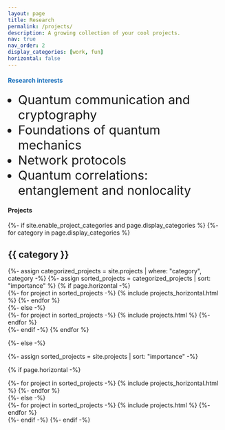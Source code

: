 ```yaml
---
layout: page
title: Research
permalink: /projects/
description: A growing collection of your cool projects.
nav: true
nav_order: 2
display_categories: [work, fun]
horizontal: false
---
```


<!-- wp:heading -->
<h4><span style="color: #1e73be;">Research interests</span></h4>
<!-- /wp:heading -->

<!-- wp:list -->
<ul>
<li style="font-size: 1.8rem;">Quantum communication and cryptography</li>
<li style="font-size: 1.8rem;">Foundations of quantum mechanics</li>
<li style="font-size: 1.8rem;">Network protocols</li>
<li style="font-size: 1.8rem;">Quantum correlations: entanglement and nonlocality</li>
</ul>
<!-- /wp:list -->

<!-- wp:heading -->
<h4>Projects</h4>
<!-- /wp:heading -->

<!-- pages/projects.md -->
<div class="projects">
{%- if site.enable_project_categories and page.display_categories %}
  <!-- Display categorized projects -->
  {%- for category in page.display_categories %}
  <h2 class="category">{{ category }}</h2>
  {%- assign categorized_projects = site.projects | where: "category", category -%}
  {%- assign sorted_projects = categorized_projects | sort: "importance" %}
  <!-- Generate cards for each project -->
  {% if page.horizontal -%}
  <div class="container">
    <div class="row row-cols-2">
    {%- for project in sorted_projects -%}
      {% include projects_horizontal.html %}
    {%- endfor %}
    </div>
  </div>
  {%- else -%}
  <div class="grid">
    {%- for project in sorted_projects -%}
      {% include projects.html %}
    {%- endfor %}
  </div>
  {%- endif -%}
  {% endfor %}

{%- else -%}
<!-- Display projects without categories -->
  {%- assign sorted_projects = site.projects | sort: "importance" -%}
  <!-- Generate cards for each project -->
  {% if page.horizontal -%}
  <div class="container">
    <div class="row row-cols-2">
    {%- for project in sorted_projects -%}
      {% include projects_horizontal.html %}
    {%- endfor %}
    </div>
  </div>
  {%- else -%}
  <div class="grid">
    {%- for project in sorted_projects -%}
      {% include projects.html %}
    {%- endfor %}
  </div>
  {%- endif -%}
{%- endif -%}
</div>
